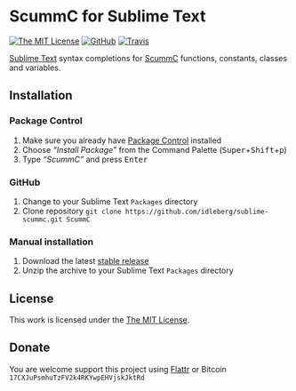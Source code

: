 # ScummC for Sublime Text

[![The MIT License](https://img.shields.io/badge/license-MIT-orange.svg?style=flat-square)](http://opensource.org/licenses/MIT)
[![GitHub](https://img.shields.io/github/release/idleberg/sublime-scummc.svg?style=flat-square)](https://github.com/idleberg/sublime-scummc/releases)
[![Travis](https://img.shields.io/travis/idleberg/sublime-scummc.svg?style=flat-square)](https://travis-ci.org/idleberg/sublime-scummc)

[Sublime Text](http://www.sublimetext.com/) syntax completions for [ScummC](https://github.com/AlbanBedel/scummc) functions, constants, classes and variables.

## Installation

### Package Control

1. Make sure you already have [Package Control](https://packagecontrol.io/) installed
2. Choose *“Install Package”* from the Command Palette (<kbd>Super</kbd>+<kbd>Shift</kbd>+<kbd>p</kbd>)
3. Type *“ScummC”* and press <kbd>Enter</kbd>

### GitHub

1. Change to your Sublime Text `Packages` directory
2. Clone repository `git clone https://github.com/idleberg/sublime-scummc.git ScummC`

### Manual installation

1. Download the latest [stable release](https://github.com/idleberg/sublime-scummc/releases)
2. Unzip the archive to your Sublime Text `Packages` directory

## License

This work is licensed under the [The MIT License](LICENSE).

## Donate

You are welcome support this project using [Flattr](https://flattr.com/submit/auto?user_id=idleberg&url=https://github.com/idleberg/sublime-scummc) or Bitcoin `17CXJuPsmhuTzFV2k4RKYwpEHVjskJktRd`